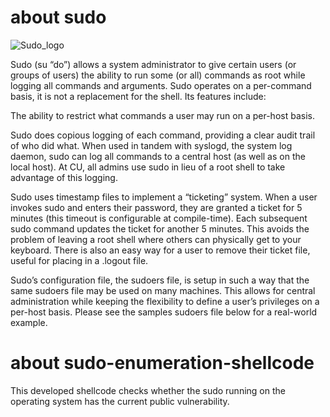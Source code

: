 # about sudo

![Sudo_logo](https://user-images.githubusercontent.com/33525376/163675209-16de0aff-99da-49f8-9e59-b0e85a076766.png)

Sudo (su “do”) allows a system administrator to give certain users (or groups of users) the ability to run some (or all) commands as root while logging all commands and arguments. Sudo operates on a per-command basis, it is not a replacement for the shell. Its features include:

The ability to restrict what commands a user may run on a per-host basis.

Sudo does copious logging of each command, providing a clear audit trail of who did what. When used in tandem with syslogd, the system log daemon, sudo can log all commands to a central host (as well as on the local host). At CU, all admins use sudo in lieu of a root shell to take advantage of this logging.

Sudo uses timestamp files to implement a “ticketing” system. When a user invokes sudo and enters their password, they are granted a ticket for 5 minutes (this timeout is configurable at compile-time). Each subsequent sudo command updates the ticket for another 5 minutes. This avoids the problem of leaving a root shell where others can physically get to your keyboard. There is also an easy way for a user to remove their ticket file, useful for placing in a .logout file.

Sudo’s configuration file, the sudoers file, is setup in such a way that the same sudoers file may be used on many machines. This allows for central administration while keeping the flexibility to define a user’s privileges on a per-host basis. Please see the samples sudoers file below for a real-world example.



# about sudo-enumeration-shellcode

This developed shellcode checks whether the sudo running on the operating system has the current public vulnerability.

